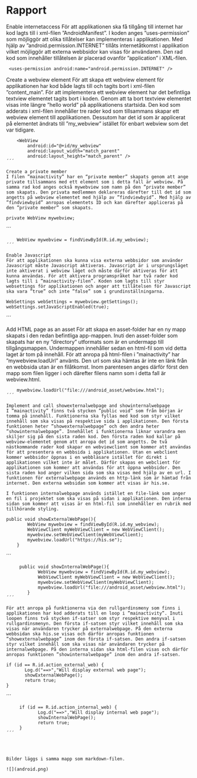 
# Rapport

Enable internetaccess
För att applikationen ska få tillgång till internet har kod lagts till i xml-filen ”AndroidManifest”. I koden anges ”uses-permission” som möjliggör att olika tillåtelser kan implementeras i applikationen. Med hjälp av ”android.permission.INTERNET” tillåts internetåtkomst i applikation vilket möjliggör att externa webbsidor kan visas för användaren. Den rad kod som innehåller tillåtelsen är placerad ovanför ”application” i XML-filen.

```
 <uses-permission android:name="android.permission.INTERNET" />
```

Create a webview element
För att skapa ett webview element för applikationen har kod både lagts till och tagits bort i xml-filen ”content_main”. För att implementera ett webview element har det befintliga textview elementet tagits bort i koden. Genom att ta bort textview elementet visas inte längre ”hello world” på applikationens startsida. Den kod som adderats i xml-filen innehåller tre rader kod som tillsammans skapar ett webview element till applikationen. Dessutom har det id som är applicerat på elementet ändrats till ”my_webview” istället för enbart webview som det var tidigare.

```
    <WebView
        android:id="@+id/my_webview"
        android:layout_width="match_parent"
        android:layout_height="match_parent" />
´´´

Create a private member
I filen ”mainactivity” har en “private member” skapats genom att ange private tillsammans med ett element som i detta fall är webview. På samma rad kod anges också mywebview som namn på den ”private member” som skapats. Den privata medlemmen deklareras därefter till det id som angetts på webview elementet med hjälp av ”findviewbyid”. Med hjälp av ”findviewbyid” anropas elementets ID och kan därefter appliceras på den ”private member” som skapats.

```
    private WebView mywebview;
´´´
```
    WebView mywebview = findViewById(R.id.my_webview);
´´´

Enable Javascript
För att applikationen ska kunna visa externa webbsidor som använder Javascript måste Javascript aktiveras. Javascript är i ursprungsläget inte aktiverat i webview läget och måste därför aktiveras för att kunna användas. För att aktivera programspråket har två rader kod lagts till i ”mainactivity-filen”. Koden som lagts till styr websettings för applikationen och anger att tillåtelsen för Javascript ska vara ”true” och inte ”false” som i grundinställningarna.

```
    WebSettings webSettings = mywebview.getSettings();
    webSettings.setJavaScriptEnabled(true);
´´´

Add HTML page as an asset
För att skapa en asset-folder har en ny mapp skapats i den redan befintliga app-mappen. Inuti den asset-folder som skapats har en ny ”directory” utformats som är en undermapp till tillgångsmappen. Undermappen innehåller sedan en html-fil som vid detta laget är tom på innehåll. För att anropa på html-filen i ”mainactivity” har ”mywebview.loadUrl” använts. Den url som ska hämtas är inte en länk från en webbsida utan är en filåtkomst. Inom parentesen anges därför först den mapp som filen ligger i och därefter filens namn som i detta fall är webview.html.

```
    mywebview.loadUrl("file:///android_asset/webview.html");
´´´

Implement and call showexternalwebpage and showinternalwebpage
I ”mainactivity” finns två stycken ”public void” som från början är tomma på innehåll. Funktionerna ska fyllas med kod som styr vilket innehåll som ska visas på respektive sida i applikationen. Den första funktionen heter ”showexternalwebpage” och den andra heter ”showinternalwebpage”. Innehållet i funktionerna liknar varandra men skiljer sig på den sista raden kod. Den första raden kod kallar på webview-elementet genom att anropa det id som angetts. De två nästkommande rader kod skapar en webviewclient som kommer att användas för att presentera en webbsida i applikationen. Utan en webclient kommer webbsidor öppnas i en webbläsare istället för direkt i applikationen vilket inte är målet. Därför skapas en webclient för applikationen som kommer att användas för att öppna webbsidor. Den sista raden kod anger vilken sida som ska visas med hjälp av en url. I funktionen för externalwebpage används en http-länk som är hämtad från internet. Den externa websidan som kommer att visas är his.se.

I funktionen internalwebpage används istället en file-länk som anger en fil i projektet som ska visas på sidan i applikationen. Den interna sidan som kommer att visas är en html-fil som innehåller en rubrik med tillhörande styling.

```
    public void showExternalWebPage(){
            WebView mywebview = findViewById(R.id.my_webview);
            WebViewClient myWebViewClient = new WebViewClient();
            mywebview.setWebViewClient(myWebViewClient);
            mywebview.loadUrl("https://his.se");
        }
´´´
```
     public void showInternalWebPage(){
            WebView mywebview = findViewById(R.id.my_webview);
            WebViewClient myWebViewClient = new WebViewClient();
            mywebview.setWebViewClient(myWebViewClient);
            mywebview.loadUrl("file:///android_asset/webview.html");
        }
´´´

För att anropa på funktionerna via den rullgardinsmeny som finns i applikationen har kod adderats till en loop i ”mainactivity”. Inuti loopen finns två stycken if-satser som styr respektive menyval i rullgardinsmenyn. Den första if-satsen styr vilket innehåll som ska visas när användaren trycker på externalwebpage. På den externa webbsidan ska his.se visas och därför anropas funktionen ”showexternalwebpage” inom den första if-satsen. Den andra if-satsen styr vilket innehåll som ska visas när användaren trycker på internalwebpage. På den interna sidan ska html-filen visas och därför anropas funktionen ”showinternalwebpage” inom den andra if-satsen.

```
    if (id == R.id.action_external_web) {
           Log.d("==>","Will display external web page");
           showExternalWebPage();
           return true;
    }
´´´
```
     if (id == R.id.action_internal_web) {
            Log.d("==>","Will display internal web page");
            showInternalWebPage();
            return true;
     }
´´´




Bilder läggs i samma mapp som markdown-filen.

![](android.png)

